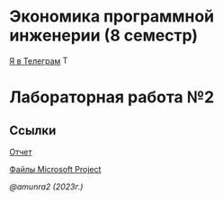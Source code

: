 # Экономика программной инженерии (8 семестр)

 [Я в Телеграм](https://t.me/amunra2) <img src="https://img.icons8.com/external-tal-revivo-shadow-tal-revivo/344/external-telegram-is-a-cloud-based-instant-messaging-and-voice-over-ip-service-logo-shadow-tal-revivo.png" alt="Telegram" width=15>

# Лабораторная работа №2

## Ссылки

[Отчет](./docs/pdf/report_cvetkov.pdf)

[Файлы Microsoft Project](./src)

_@amunra2 (2023г.)_

